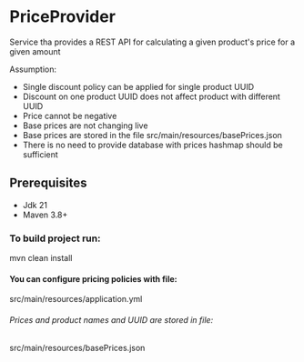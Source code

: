# PriceProvider
Service tha provides a REST API for calculating a given product's price for a given amount

Assumption:

 * Single discount policy can be applied for single product UUID
 * Discount on one product UUID does not affect product with different UUID
 * Price cannot be negative
 * Base prices are not changing live
 * Base prices are stored in the file src/main/resources/basePrices.json
 * There is no need to provide database with prices hashmap should be sufficient


## Prerequisites
- Jdk 21
- Maven 3.8+

### To build project run:
mvn clean install

#### You can configure pricing policies with file:
src/main/resources/application.yml

###### Prices and product names and UUID are stored in file:
src/main/resources/basePrices.json

